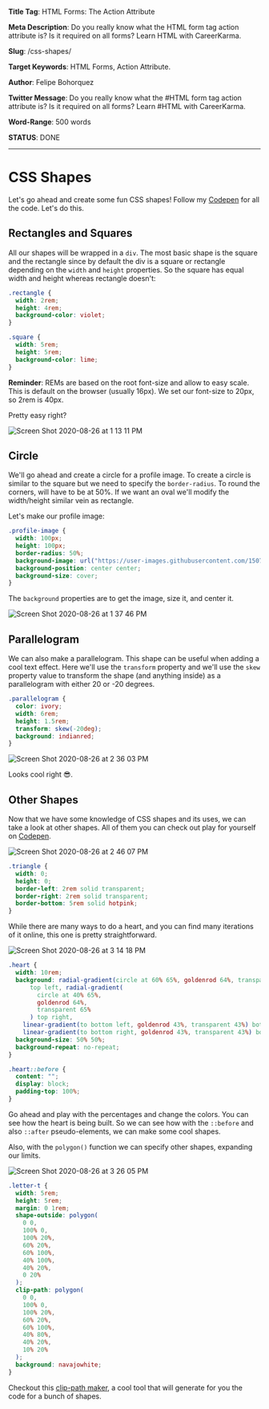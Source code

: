 **Title Tag**: HTML Forms: The Action Attribute

**Meta Description**: Do you really know what the HTML form tag action attribute is? Is it required on all forms? Learn HTML with CareerKarma.

**Slug**: /css-shapes/

**Target Keywords**: HTML Forms, Action Attribute.

**Author**: Felipe Bohorquez

**Twitter Message**: Do you really know what the #HTML form tag action attribute is? Is it required on all forms? Learn #HTML with CareerKarma.

**Word-Range**: 500 words

**STATUS**: DONE

---

# CSS Shapes

Let's go ahead and create some fun CSS shapes! Follow my [Codepen](https://codepen.io/fbohz-the-decoder/pen/abNWbWQ) for all the code. Let's do this.

## Rectangles and Squares

All our shapes will be wrapped in a `div`. The most basic shape is the square and the rectangle since by default the div is a square or rectangle depending on the `width` and `height` properties. So the square has equal width and height whereas rectangle doesn't:

```css
.rectangle {
  width: 2rem;
  height: 4rem;
  background-color: violet;
}

.square {
  width: 5rem;
  height: 5rem;
  background-color: lime;
}
```

**Reminder**: REMs are based on the root font-size and allow to easy scale. This is default on the browser (usually 16px). We set our font-size to 20px, so 2rem is 40px.

Pretty easy right?

![Screen Shot 2020-08-26 at 1 13 11 PM](https://user-images.githubusercontent.com/15071636/91341855-c8a08200-e79f-11ea-9b6b-4a16edc30f5a.png)

## Circle

We'll go ahead and create a circle for a profile image. To create a circle is similar to the square but we need to specify the `border-radius`. To round the corners, will have to be at 50%. If we want an oval we'll modify the width/height similar vein as rectangle.

Let's make our profile image:

```css
.profile-image {
  width: 100px;
  height: 100px;
  border-radius: 50%;
  background-image: url("https://user-images.githubusercontent.com/15071636/91342237-57ad9a00-e7a0-11ea-97bc-606a5998b29a.jpg");
  background-position: center center;
  background-size: cover;
}
```

The `background` properties are to get the image, size it, and center it.

![Screen Shot 2020-08-26 at 1 37 46 PM](https://user-images.githubusercontent.com/15071636/91344330-6ba6cb00-e7a3-11ea-91f6-44cc8103c082.png)

## Parallelogram

We can also make a parallelogram. This shape can be useful when adding a cool text effect. Here we'll use the `transform` property and we'll use the `skew` property value to transform the shape (and anything inside) as a parallelogram with either 20 or -20 degrees.

```css
.parallelogram {
  color: ivory;
  width: 6rem;
  height: 1.5rem;
  transform: skew(-20deg);
  background: indianred;
}
```

![Screen Shot 2020-08-26 at 2 36 03 PM](https://user-images.githubusercontent.com/15071636/91348522-811ef380-e7a9-11ea-8d2b-0cfee030db08.png)

Looks cool right 😎.

## Other Shapes

Now that we have some knowledge of CSS shapes and its uses, we can take a look at other shapes. All of them you can check out play for yourself on [Codepen](https://codepen.io/fbohz-the-decoder/pen/abNWbWQ).

![Screen Shot 2020-08-26 at 2 46 07 PM](https://user-images.githubusercontent.com/15071636/91349625-300fff00-e7ab-11ea-8717-9f7fa50685ae.png)

```css
.triangle {
  width: 0;
  height: 0;
  border-left: 2rem solid transparent;
  border-right: 2rem solid transparent;
  border-bottom: 5rem solid hotpink;
}
```

While there are many ways to do a heart, and you can find many iterations of it online, this one is pretty straightforward.

![Screen Shot 2020-08-26 at 3 14 18 PM](https://user-images.githubusercontent.com/15071636/91352075-ea553580-e7ae-11ea-8e46-4a93cec0008b.png)

```css
.heart {
  width: 10rem;
  background: radial-gradient(circle at 60% 65%, goldenrod 64%, transparent 65%)
      top left, radial-gradient(
        circle at 40% 65%,
        goldenrod 64%,
        transparent 65%
      ) top right,
    linear-gradient(to bottom left, goldenrod 43%, transparent 43%) bottom left,
    linear-gradient(to bottom right, goldenrod 43%, transparent 43%) bottom right;
  background-size: 50% 50%;
  background-repeat: no-repeat;
}

.heart::before {
  content: "";
  display: block;
  padding-top: 100%;
}
```

Go ahead and play with the percentages and change the colors. You can see how the heart is being built. So we can see how with the `::before` and also `::after` pseudo-elements, we can make some cool shapes.

Also, with the `polygon()` function we can specify other shapes, expanding our limits.

![Screen Shot 2020-08-26 at 3 26 05 PM](https://user-images.githubusercontent.com/15071636/91353240-9d725e80-e7b0-11ea-997e-8e4fb53bbf90.png)

```css
.letter-t {
  width: 5rem;
  height: 5rem;
  margin: 0 1rem;
  shape-outside: polygon(
    0 0,
    100% 0,
    100% 20%,
    60% 20%,
    60% 100%,
    40% 100%,
    40% 20%,
    0 20%
  );
  clip-path: polygon(
    0 0,
    100% 0,
    100% 20%,
    60% 20%,
    60% 100%,
    40% 80%,
    40% 20%,
    10% 20%
  );
  background: navajowhite;
}
```

Checkout this [clip-path maker](https://bennettfeely.com/clippy/), a cool tool that will generate for you the code for a bunch of shapes.
